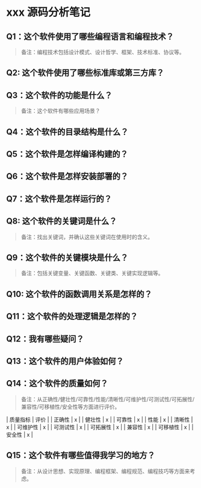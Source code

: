 # xxx 源码分析笔记

## Q1：这个软件使用了哪些编程语言和编程技术？

> 备注：编程技术包括设计模式、设计哲学、框架、技术标准、协议等。

## Q2: 这个软件使用了哪些标准库或第三方库？

## Q3：这个软件的功能是什么？

> 备注：这个软件有哪些应用场景？

## Q4：这个软件的目录结构是什么？

## Q5：这个软件是怎样编译构建的？

## Q6：这个软件是怎样安装部署的？

## Q7：这个软件是怎样运行的？

## Q8: 这个软件的关键词是什么？

> 备注：找出关键词，并确认这些关键词在使用时的含义。

## Q9：这个软件的关键模块是什么？

> 备注：包括关键变量、关键函数、关键类、关键实现逻辑等。

## Q10: 这个软件的函数调用关系是怎样的？

## Q11：这个软件的处理逻辑是怎样的？

## Q12：我有哪些疑问？

## Q13：这个软件的用户体验如何？

## Q14：这个软件的质量如何？

> 备注：从正确性/健壮性/可靠性/性能/清晰性/可维护性/可测试性/可拓展性/兼容性/可移植性/安全性等方面进行评价。

| 质量指标 | 评价 |
| 正确性 | x |
| 健壮性 | x |
| 可靠性 | x |
| 性能 | x |
| 清晰性 | x |
| 可维护性 | x |
| 可测试性 | x |
| 可拓展性 | x |
| 兼容性 | x |
| 可移植性 | x |
| 安全性 | x |

## Q15：这个软件有哪些值得我学习的地方？

> 备注：从设计思想、实现原理、编程框架、编程规范、编程技巧等方面来考虑。

